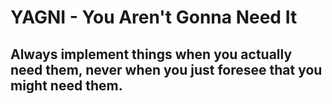 # YAGNI - You Aren't Gonna Need It

## Always implement things when you actually need them, never when you just foresee that you might need them.
